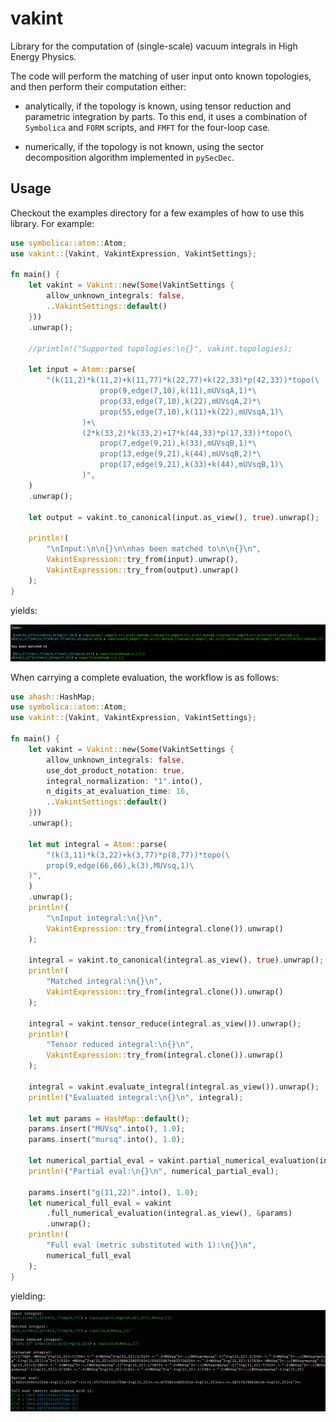 # vakint

Library for the computation of (single-scale) vacuum integrals in High Energy Physics.

The code will perform the matching of user input onto known topologies, and then perform their computation either:

* analytically, if the topology is known, using tensor reduction and parametric integration by parts.
To this end, it uses a combination of `Symbolica` and `FORM` scripts, and `FMFT` for the four-loop case.

* numerically, if the topology is not known, using the sector decomposition algorithm implemented in `pySecDec`.

## Usage

Checkout the examples directory for a few examples of how to use this library.
For example:

```rust
use symbolica::atom::Atom;
use vakint::{Vakint, VakintExpression, VakintSettings};

fn main() {
    let vakint = Vakint::new(Some(VakintSettings {
        allow_unknown_integrals: false,
        ..VakintSettings::default()
    }))
    .unwrap();

    //println!("Supported topologies:\n{}", vakint.topologies);

    let input = Atom::parse(
        "(k(11,2)*k(11,2)+k(11,77)*k(22,77)+k(22,33)*p(42,33))*topo(\
                    prop(9,edge(7,10),k(11),mUVsqA,1)*\
                    prop(33,edge(7,10),k(22),mUVsqA,2)*\
                    prop(55,edge(7,10),k(11)+k(22),mUVsqA,1)\
                )+\
                (2*k(33,2)*k(33,2)+17*k(44,33)*p(17,33))*topo(\
                    prop(7,edge(9,21),k(33),mUVsqB,1)*\
                    prop(13,edge(9,21),k(44),mUVsqB,2)*\
                    prop(17,edge(9,21),k(33)+k(44),mUVsqB,1)\
                )",
    )
    .unwrap();

    let output = vakint.to_canonical(input.as_view(), true).unwrap();

    println!(
        "\nInput:\n\n{}\n\nhas been matched to\n\n{}\n",
        VakintExpression::try_from(input).unwrap(),
        VakintExpression::try_from(output).unwrap()
    );
}
```

yields:

![result_matching](result_readme.png)

When carrying a complete evaluation, the workflow is as follows:

```rust
use ahash::HashMap;
use symbolica::atom::Atom;
use vakint::{Vakint, VakintExpression, VakintSettings};

fn main() {
    let vakint = Vakint::new(Some(VakintSettings {
        allow_unknown_integrals: false,
        use_dot_product_notation: true,
        integral_normalization: "1".into(),
        n_digits_at_evaluation_time: 16,
        ..VakintSettings::default()
    }))
    .unwrap();

    let mut integral = Atom::parse(
        "(k(3,11)*k(3,22)+k(3,77)*p(8,77))*topo(\
        prop(9,edge(66,66),k(3),MUVsq,1)\
    )",
    )
    .unwrap();
    println!(
        "\nInput integral:\n{}\n",
        VakintExpression::try_from(integral.clone()).unwrap()
    );

    integral = vakint.to_canonical(integral.as_view(), true).unwrap();
    println!(
        "Matched integral:\n{}\n",
        VakintExpression::try_from(integral.clone()).unwrap()
    );

    integral = vakint.tensor_reduce(integral.as_view()).unwrap();
    println!(
        "Tensor reduced integral:\n{}\n",
        VakintExpression::try_from(integral.clone()).unwrap()
    );

    integral = vakint.evaluate_integral(integral.as_view()).unwrap();
    println!("Evaluated integral:\n{}\n", integral);

    let mut params = HashMap::default();
    params.insert("MUVsq".into(), 1.0);
    params.insert("mursq".into(), 1.0);

    let numerical_partial_eval = vakint.partial_numerical_evaluation(integral.as_view(), &params);
    println!("Partial eval:\n{}\n", numerical_partial_eval);

    params.insert("g(11,22)".into(), 1.0);
    let numerical_full_eval = vakint
        .full_numerical_evaluation(integral.as_view(), &params)
        .unwrap();
    println!(
        "Full eval (metric substituted with 1):\n{}\n",
        numerical_full_eval
    );
}
```

yielding:

![result_evaluation](result_2_readme.png)